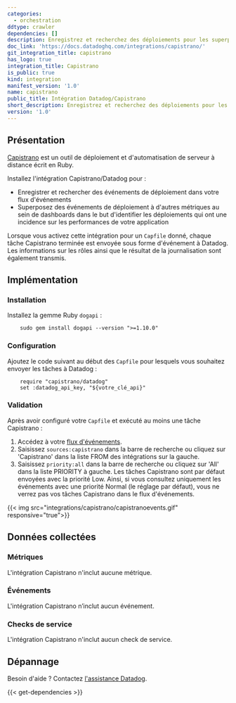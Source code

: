 ```yaml
---
categories:
  - orchestration
ddtype: crawler
dependencies: []
description: Enregistrez et recherchez des déploiements pour les superposer sur des graphiques de métriques clés.
doc_link: 'https://docs.datadoghq.com/integrations/capistrano/'
git_integration_title: capistrano
has_logo: true
integration_title: Capistrano
is_public: true
kind: integration
manifest_version: '1.0'
name: capistrano
public_title: Intégration Datadog/Capistrano
short_description: Enregistrez et recherchez des déploiements pour les superposer sur des graphiques de métriques clés.
version: '1.0'
---
```

## Présentation

[Capistrano][1] est un outil de déploiement et d'automatisation de serveur à distance écrit en Ruby.

Installez l'intégration Capistrano/Datadog pour :

  * Enregistrer et rechercher des événements de déploiement dans votre flux d'événements
  * Superposez des événements de déploiement à d'autres métriques au sein de dashboards dans le but d'identifier les déploiements qui ont une incidence sur les performances de votre application

Lorsque vous activez cette intégration pour un `Capfile` donné, chaque tâche Capistrano terminée est envoyée sous forme d'événement à Datadog. Les informations sur les rôles ainsi que le résultat de la journalisation sont également transmis.

## Implémentation
### Installation

Installez la gemme Ruby `dogapi` :

        sudo gem install dogapi --version ">=1.10.0"

### Configuration

Ajoutez le code suivant au début des `Capfile` pour lesquels vous souhaitez envoyer les tâches à Datadog :

        require "capistrano/datadog"
        set :datadog_api_key, "${votre_clé_api}"

### Validation

Après avoir configuré votre `Capfile` et exécuté au moins une tâche Capistrano :

1. Accédez à votre [flux d'événements][2].
2. Saisissez `sources:capistrano` dans la barre de recherche ou cliquez sur 'Capistrano' dans la liste FROM des intégrations sur la gauche.
3. Saisissez `priority:all` dans la barre de recherche ou cliquez sur 'All' dans la liste PRIORITY à gauche. Les tâches Capistrano sont par défaut envoyées avec la priorité Low. Ainsi, si vous consultez uniquement les événements avec une priorité Normal (le réglage par défaut), vous ne verrez pas vos tâches Capistrano dans le flux d'événements.

{{< img src="integrations/capistrano/capistranoevents.gif" responsive="true">}}

## Données collectées
### Métriques

L'intégration Capistrano n'inclut aucune métrique.

### Événements

L'intégration Capistrano n’inclut aucun événement.

### Checks de service
L'intégration Capistrano n'inclut aucun check de service.

## Dépannage
Besoin d'aide ? Contactez [l'assistance Datadog][3].

[1]: http://capistranorb.com
[2]: https://app.datadoghq.com/event/stream
[3]: https://docs.datadoghq.com/fr/help


{{< get-dependencies >}}